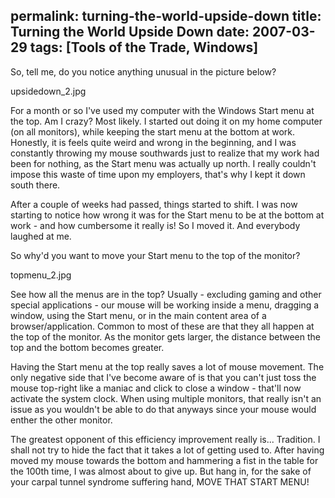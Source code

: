 permalink: turning-the-world-upside-down
title: Turning the World Upside Down
date: 2007-03-29
tags: [Tools of the Trade, Windows]
---
So, tell me, do you notice anything unusual in the picture below?

<!-- more -->

upsidedown_2.jpg

For a month or so I've used my computer with the Windows Start menu at the top. Am I crazy? Most likely. I started out doing it on my home computer (on all monitors), while keeping the start menu at the bottom at work. Honestly, it is feels quite weird and wrong in the beginning, and I was constantly throwing my mouse southwards just to realize that my work had been for nothing, as the Start menu was actually up north. I really couldn't impose this waste of time upon my employers, that's why I kept it down south there.

After a couple of weeks had passed, things started to shift. I was now starting to notice how wrong it was for the Start menu to be at the bottom at work - and how cumbersome it really is! So I moved it. And everybody laughed at me.

So why'd you want to move your Start menu to the top of the monitor?

topmenu_2.jpg

See how all the menus are in the top? Usually - excluding gaming and other special applications - our mouse will be working inside a menu, dragging a window, using the Start menu, or in the main content area of a browser/application. Common to most of these are that they all happen at the top of the monitor. As the monitor gets larger, the distance between the top and the bottom becomes greater.

Having the Start menu at the top really saves a lot of mouse movement. The only negative side that I've become aware of is that you can't just toss the mouse top-right like a maniac and click to close a window - that'll now activate the system clock. When using multiple monitors, that really isn't an issue as you wouldn't be able to do that anyways since your mouse would enther the other monitor.

The greatest opponent of this efficiency improvement really is... Tradition. I shall not try to hide the fact that it takes a lot of getting used to. After having moved my mouse towards the bottom and hammering a fist in the table for the 100th time, I was almost about to give up. But hang in, for the sake of your carpal tunnel syndrome suffering hand, MOVE THAT START MENU!
